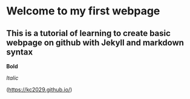 # Welcome to my first webpage

## This is a tutorial of learning to create basic webpage on github with Jekyll and markdown syntax

**Bold**

*Italic*
  
  
  
  (https://kc2029.github.io/)


